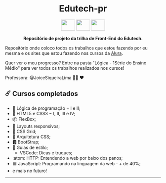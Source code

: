 <h1 align="center"><b>Edutech-pr</b></h1>

<section align="center">
<img  height="35" width="45" src="https://cdn.jsdelivr.net/gh/devicons/devicon/icons/javascript/javascript-original.svg" />
<img  height="35" width="45" src="https://cdn.jsdelivr.net/gh/devicons/devicon/icons/html5/html5-original.svg" />
<img  height="35" width="45" src="https://cdn.jsdelivr.net/gh/devicons/devicon/icons/css3/css3-original.svg" />
</section>

<p align="center"><b> Repositório de projeto da trilha de Front-End do Edutech. </b></p>

Repositório onde coloco todos os trabalhos que estou fazendo por eu mesma e os sites que estou fazendo nos cursos da [Alura](https://www.alura.com.br/).

Quer ver o meu progresso? Entre na pasta "Lógica - 1Série do Ensino Médio" para ver todos os trabalhos realizados nos cursos!

Professora:  @JoiceSiqueiraLima :woman_teacher: :heart:

:comet: Cursos completados
------

* :jigsaw: Lógica de programação − I e II;
* :speech_balloon: HTML5 e CSS3 − I, II, III e IV;
* :package: FlexBox;
* :iphone: Layouts responsivos;
* :bricks: CSS Grid;
* :open_file_folder: Arquitetura CSS; 
* :b: BootStrap; 
* :symbols: Guias de estilo;
  * VSCode: Dicas e truques;
* :atom: HTTP: Entendendo a web por baixo dos panos;
* :blue_square: JavaScript: Programando na linguagem da web - + de 40%;
* e mais no futuro!

------
